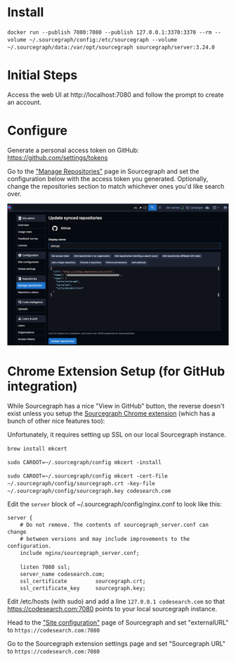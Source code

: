 # Install
`docker run --publish 7080:7080 --publish 127.0.0.1:3370:3370 --rm --volume ~/.sourcegraph/config:/etc/sourcegraph --volume ~/.sourcegraph/data:/var/opt/sourcegraph sourcegraph/server:3.24.0`

# Initial Steps
Access the web UI at http://localhost:7080 and follow the prompt to create an account.

# Configure
Generate a personal access token on GitHub: https://github.com/settings/tokens

Go to the ["Manage Repositories"](http://localhost:7080/site-admin/external-services) page in Sourcegraph and set the configuration below with the access token you generated. Optionally, change the repositories section to match whichever ones you'd like search over.

![Repository Config](/config.png)

# Chrome Extension Setup (for GitHub integration)

While Sourcegraph has a nice "View in GitHub" button, the reverse doesn't exist unless you setup the [Sourcegraph Chrome extension](https://chrome.google.com/webstore/detail/sourcegraph/dgjhfomjieaadpoljlnidmbgkdffpack?hl=en) (which has a bunch of other nice features too): 

Unfortunately, it requires setting up SSL on our local Sourcegraph instance.

`brew install mkcert`

`sudo CAROOT=~/.sourcegraph/config mkcert -install`
  
`sudo CAROOT=~/.sourcegraph/config mkcert -cert-file ~/.sourcegraph/config/sourcegraph.crt -key-file ~/.sourcegraph/config/sourcegraph.key codesearch.com`
  
Edit the `server` block of ~/.sourcegraph/config/nginx.conf to look like this:

    server {
        # Do not remove. The contents of sourcegraph_server.conf can change
        # between versions and may include improvements to the configuration.
        include nginx/sourcegraph_server.conf;

        listen 7080 ssl;
        server_name codesearch.com;
        ssl_certificate         sourcegraph.crt;
        ssl_certificate_key     sourcegraph.key;

Edit /etc/hosts (with sudo) and add a line `127.0.0.1 codesearch.com` so that https://codesearch.com:7080 points to your local sourcegraph instance.

Head to the ["Site configuration"](https://codesearch.com:7080/site-admin/configuration) page of Sourcegraph and set "externalURL" to `https://codesearch.com:7080`

Go to the Sourcegraph extension settings page and set "Sourcegraph URL" to `https://codesearch.com:7080`
